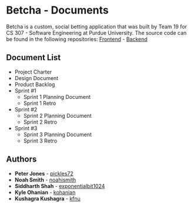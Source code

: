 # Betcha - Documents

Betcha is a custom, social betting application that was built by Team 19 for CS 307 - Software Engineering at Purdue University. The source code can be found in the following repositories: [Frontend](https://github.com/ThreeOhSeven/Frontend) - [Backend](https://github.com/ThreeOhSeven/Backend)

## Document List
* Project Charter
* Design Document
* Product Backlog
* Sprint #1
  * Sprint 1 Planning Document
  * Sprint 1 Retro
* Sprint #2
  * Sprint 2 Planning Document
  * Sprint 2 Retro
* Sprint #3
  * Sprint 3 Planning Document
  * Sprint 3 Retro


## Authors

* **Peter Jones** - [pickles72](https://github.com/pickles72)
* **Noah Smith** - [noahismith](https://github.com/noahismith)
* **Siddharth Shah** - [exponentialbit1024](https://github.com/exponentialbit1024)
* **Kyle Ohanian** - [kohanian](https://github.com/kohanian)
* **Kushagra Kushagra** - [kfnu](https://github.com/kfnu)
